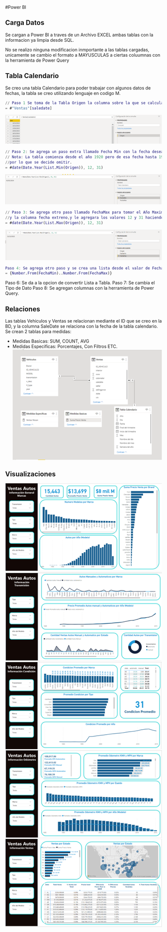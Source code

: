 #Power BI

## Carga Datos
Se cargan a Power BI a traves de un Archivo EXCEL ambas tablas con la informacion ya limpia desde SQL.

No se realizo ninguna modificacion inmportante a las tablas cargadas, unicamente se cambio el formato a MAYUSCULAS a ciertas coluumnas
con la herramienta de Power Query

## Tabla Calendario
Se creo una tabla Calendario para poder trabajar con algunos datos de fechas, la tabla se creo utilizando lenguaje en codigo M.

```m
// Paso 1 Se toma de la Tabla Origen la columna sobre la que se calcularan las fechas.
= #"Ventas"[saledate]
```
![](Imagenes/9_TC_1.png)

```m
// Paso 2: Se agrega un paso extra llamado Fecha Min con la fecha deseada.
// Nota: La tabla comienza desde el año 1920 pero de esa fecha hasta 1970 la informacion no es muy relevante,
//por lo que se decide omitir.
= #date(Date.Year(List.Min(Origen)), 12, 31)
```
![](Imagenes/9_TC_2.png)

```m
// Paso 3: Se agrega otro paso llamado FechaMax para tomar el Año Maximo que encuentre en la tabla Animes
//y la columna fecha extreno,y le agregara los valores 12 y 31 haciendo referencia al dia 31 de Dicembre
= #date(Date.Year(List.Max(Origen)), 12, 31)
```
![](Imagenes/10_TC_3.png)

```m
Paso 4: Se agrega otro paso y se crea una lista desde el valor de FechaMIN hasta FechaMAX
= {Number.From(FechaMin)..Number.From(FechaMax)}
```

Paso 6: Se da a la opcion de convertir Lista a Tabla.
Paso 7: Se cambia el Tipo de Dato
Paso 8: Se agregan columnas con la herramienta de Power Query.

## Relaciones
Las tablas Vehiculos y Ventas se relacionan mediante el ID que se creo en la BD, y la columna SaleDate se relaciona con la fecha de la tabla calendario.
Se crean 2 tablas para medidas:
-  Medidas Basicas: SUM, COUNT, AVG
-  Medidas Especificas: Porcentajes, Con Filtros ETC.
![](Imagenes/11_Relaciones.png)

## Visualizaciones
![](Imagenes/12_Tablero_1.png)
![](Imagenes/13_Tablero_2.png)
![](Imagenes/14_Tablero_3.png)
![](Imagenes/15_Tablero_4.png)
![](Imagenes/16_Tablero_5.png)

